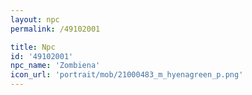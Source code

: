 ```yaml
---
layout: npc
permalink: /49102001

title: Npc
id: '49102001'
npc_name: 'Zombiena'
icon_url: 'portrait/mob/21000483_m_hyenagreen_p.png'
---
```

